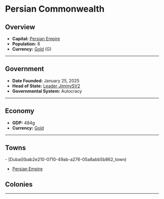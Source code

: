 <!--UNDEDITED FILE, remove this entire line if this file has been edited!-->
# <!--NAME-->Persian Commonwealth<!--NAME-->

## Overview

- **Capital:** <!--CAPITAL_LINK-->[Persian Empire](1dc40676-26a6-4b71-9d22-0738b8f3fd40_town)<!--CAPITAL_LINK-->
- **Population:** <!--POPULATION-->8<!--POPULATION-->
- **Currency:** <!--CURRENCY_LINK-->[Gold](Gold_currency)<!--CURRENCY_LINK--> (<!--CURRENCY_ABV-->G<!--CURRENCY_ABV-->)

---

## Government

- **Date Founded:** <!--FOUNDED-->January 25, 2025<!--FOUNDED-->
- **Head of State:** <!--LEADER_TITLE_LINK-->[Leader JimmySV2](JimmySV2_user)<!--LEADER_TITLE_LINK-->
- **Governmental System:** <!--GOVERNMENT-->Autocracy<!--GOVERNMENT-->

---

## Economy

- **GDP:** <!--GDP-->484g<!--GDP-->
- **Currency:** <!--CURRENCY_LINK-->[Gold](Gold_currency)<!--CURRENCY_LINK-->

---

## Towns

<!--TOWNS-->- [Dubai](bab2e210-0710-49ab-a276-05a8abb5b862_town)
- [Persian Empire](1dc40676-26a6-4b71-9d22-0738b8f3fd40_town)<!--TOWNS-->

## Colonies

<!--COLONIES--><!--COLONIES-->

---